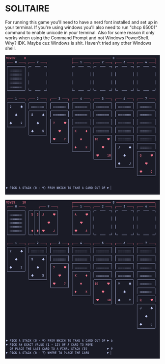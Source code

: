 # SOLITAIRE

For running this game you'll need to have a nerd font installed
and set up in your terminal. If you're using windows you'll also need to
run "chcp 65001" command to enable unicode in your terminal.
Also for some reason it only works when using the Command Prompt
and not Windows PowerShell. Why? IDK. Maybe cuz Windows is shit.
Haven't tried any other Windows shell.

![Screenshot 1](https://github.com/d0mb1/solitaire-zig/blob/main/Screenshot%202025-01-31%20101517.png?raw=true)

![Screenshot 2](https://github.com/d0mb1/solitaire-zig/blob/main/Screenshot%202025-01-31%20101624.png?raw=true)
